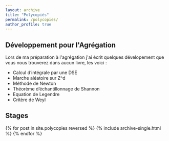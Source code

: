 ```yaml
---
layout: archive
title: "Polycopiés"
permalink: /polycopies/
author_profile: true
---
```


## Développement pour l'Agrégation 

Lors de ma préparation à l'agrégation j'ai écrit quelques dévelopement que vous nous trouverez dans aucun livre, les voici : 

- Calcul d’intégrale par une DSE
- Marche aléatoire sur Z^d 
- Méthode de Newton
- Théorème d’échantillonnage de Shannon 
- Equation de Legendre
- Critère de Weyl

## Stages

{% for post in site.polycopies reversed %}
  {% include archive-single.html %}
{% endfor %}
